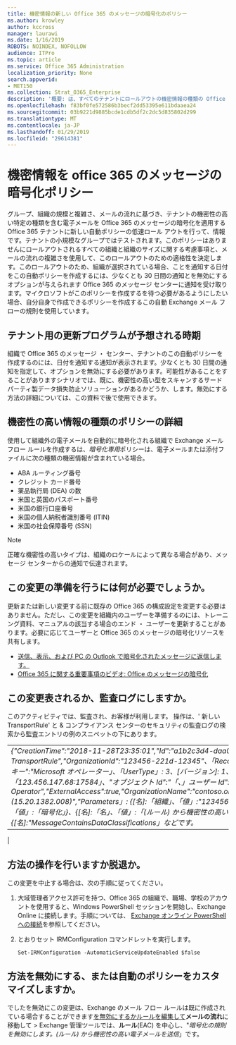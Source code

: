 ```yaml
---
title: 機密情報の新しい Office 365 のメッセージの暗号化のポリシー
ms.author: krowley
author: kccross
manager: laurawi
ms.date: 1/16/2019
ROBOTS: NOINDEX, NOFOLLOW
audience: ITPro
ms.topic: article
ms.service: Office 365 Administration
localization_priority: None
search.appverid:
- MET150
ms.collection: Strat_O365_Enterprise
description: '概要: は、すべてのテナントにロールアウトの機密情報の種類の Office 365 のメッセージの暗号化ポリシーを自動的に適用します。'
ms.openlocfilehash: f83bf0fe572586b3becf2dd53395e611bdaaea24
ms.sourcegitcommit: 03b9221d9885bcde1cdb5df2c2dc5d835802d299
ms.translationtype: MT
ms.contentlocale: ja-JP
ms.lasthandoff: 01/29/2019
ms.locfileid: "29614381"
---
```

# <a name="office-365-message-encryption-policy-for-sensitive-information"></a>機密情報を office 365 のメッセージの暗号化ポリシー

グループ、組織の規模と複雑さ、メールの流れに基づき、テナントの機密性の高い特定の種類を含む電子メールを Office 365 のメッセージの暗号化を適用する Office 365 テナントに新しい自動ポリシーの低速ロール アウトを行って、情報です。テナントの小規模なグループではテストされます。このポリシーはありませんにロールアウトされるすべての組織と組織のサイズに関する考慮事項と、メールの流れの複雑さを使用して、このロールアウトのための適格性を決定します。このロールアウトのため、組織が選択されている場合、ことを通知する日付をこの自動ポリシーを作成するには、少なくとも 30 日間の通知とを無効にするオプションが与えられます Office 365 のメッセージ センターに通知を受け取ります。マイクロソフトがこのポリシーを作成するを待つ必要があるようにしたい場合、自分自身で作成できるポリシーを作成するこの自動 Exchange メール フローの規則を使用しています。

## <a name="when-to-expect-the-update-for-your-tenant"></a>テナント用の更新プログラムが予想される時期

組織で Office 365 のメッセージ ・ センター、テナントのこの自動ポリシーを作成するのには、日付を通知する通知が表示されます。少なくとも 30 日間の通知を指定して、オプションを無効にする必要があります。可能性があることをすることがありますシナリオでは、既に、機密性の高い型をスキャンするサード パーティ製データ損失防止ソリューションがあるかどうか、します。無効にする方法の詳細については、この資料で後で使用できます。

## <a name="sensitive-information-type-policy-details"></a>機密性の高い情報の種類のポリシーの詳細

使用して組織外の電子メールを自動的に暗号化される組織で Exchange メール フロー ルールを作成するは、*暗号化専用*ポリシーは、電子メールまたは添付ファイルに次の種類の機密情報が含まれている場合。

- ABA ルーティング番号
- クレジット カード番号
- 薬品執行局 (DEA) の数
- 米国と英国のパスポート番号
- 米国の銀行口座番号
- 米国の個人納税者識別番号 (ITIN)
- 米国の社会保障番号 (SSN)

> [!Note]
> 正確な機密性の高いタイプは、組織のロケールによって異なる場合があり、メッセージ センターからの通知で伝達されます。

## <a name="what-do-i-need-to-do-to-prepare-for-this-change"></a>この変更の準備を行うには何が必要でしょうか。

更新または新しい変更する前に既存の Office 365 の構成設定を変更する必要はありません。ただし、この変更を組織内のユーザーを準備するのには、トレーニング資料、マニュアルの該当する場合のエンド ・ ユーザーを更新することがあります。必要に応じてユーザーと Office 365 のメッセージの暗号化リソースを共有します。

- [送信、表示、および PC の Outlook で暗号化されたメッセージに返信します。](https://support.office.com/article/send-view-and-reply-to-encrypted-messages-in-outlook-for-pc-eaa43495-9bbb-4fca-922a-df90dee51980)
- [Office 365 に関する重要事項のビデオ: Office のメッセージの暗号化](https://youtu.be/CQR0cG_iEUc)

## <a name="how-will-this-change-be-represented-in-the-audit-log"></a>この変更表されるか、監査ログにしますか。

このアクティビティでは、監査され、お客様が利用します。 操作は、' 新しい TransportRule' と & コンプライアンス センターのセキュリティの監査ログの検索から監査エントリの例のスニペットの下にあります。

|     |
| --- |
| *{"CreationTime":"2018-11-28T23:35:01","Id":"a1b2c3d4-daa0-4c4f-a019-03a1234a1b0c","Operation":"New-TransportRule","OrganizationId":"123456-221d-12345"、「RecordType」: 1 の場合、"ResultStatus":"True"、"ユーザーのキー":"Microsoft オペレーター」、「UserType」: 3、[バージョン]: 1、「ワークロード」:「交換」、"ClientIP":「123.456.147.68:17584」、"オブジェクト Id":"「、」ユーザー Id":"マイクロソフトの Operator","ExternalAccess":true,"OrganizationName":"contoso.onmicrosoft.com","OriginatingServer":"CY4PR13MBXXXX (15.20.1382.008)","Parameters」: {[名]:「組織」、「値」:"123456 221 d-12346"{[名]:"ApplyRightsProtectionTemplate"、「値」:「暗号化」}、{[名]:「名」、「値」:「(ルール) から機密性の高い電子メールを送信を暗号化する」}、{[名]:"MessageContainsDataClassifications」などです。*
 |

## <a name="how-do-i-opt-out"></a>方法の操作を行いますか脱退か。

この変更を中止する場合は、次の手順に従ってください。

1. 大域管理者アクセス許可を持つ、Office 365 の組織で、職場、学校のアカウントを使用すると、Windows PowerShell セッションを開始し、Exchange Online に接続します。手順については、 [Exchange オンライン PowerShell への接続](https://aka.ms/exopowershell)を参照してください。
2. とおりセット IRMConfiguration コマンドレットを実行します。

   ```
   Set-IRMConfiguration -AutomaticServiceUpdateEnabled $false
   ```

## <a name="how-do-i-disable-or-customize-the-automatic-policy"></a>方法を無効にする、または自動のポリシーをカスタマイズしますか。

でしたを無効にこの変更は、Exchange のメール フロー ルールは既に作成されている場合することができます[を無効にするかルールを編集して](https://docs.microsoft.com/exchange/security-and-compliance/mail-flow-rules/manage-mail-flow-rules#enable-or-disable-a-mail-flow-rule)**メールの流れ**に移動して > Exchange 管理ツールでは、**ルール**(EAC) を中心し、"*暗号化の規則を無効にします。(ルール) から機密性の高い電子メールを送信*」です。
